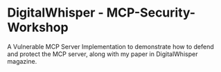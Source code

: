 # DigitalWhisper - MCP-Security-Workshop
A Vulnerable MCP Server Implementation to demonstrate how to defend and protect the MCP server, along with my paper in DigitalWhisper magazine.
